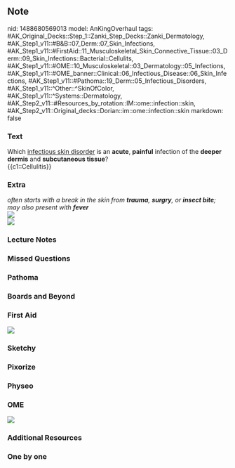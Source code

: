 ## Note
nid: 1488680569013
model: AnKingOverhaul
tags: #AK_Original_Decks::Step_1::Zanki_Step_Decks::Zanki_Dermatology, #AK_Step1_v11::#B&B::07_Derm::07_Skin_Infections, #AK_Step1_v11::#FirstAid::11_Musculoskeletal_Skin_Connective_Tissue::03_Derm::09_Skin_Infections::Bacterial::Cellulits, #AK_Step1_v11::#OME::10_Musculoskeletal::03_Dermatology::05_Infections, #AK_Step1_v11::#OME_banner::Clinical::06_Infectious_Disease::06_Skin_Infections, #AK_Step1_v11::#Pathoma::19_Derm::05_Infectious_Disorders, #AK_Step1_v11::^Other::^SkinOfColor, #AK_Step1_v11::^Systems::Dermatology, #AK_Step2_v11::#Resources_by_rotation::IM::ome::infection::skin, #AK_Step2_v11::Original_decks::Dorian::im::ome::infection::skin
markdown: false

### Text
<div>
  Which <u>infectious skin disorder</u> is an <b>acute</b>,
  <b>painful</b> infection of the <b>deeper dermis</b> and
  <b>subcutaneous tissue</b>?
</div>
<div>
  {{c1::Cellulitis}}
</div>

### Extra
<div>
  <i>often starts with a break in the skin from</i> <b style=
  "font-style: italic;">trauma</b><i>,</i> <b style=
  "font-style: italic;">surgry</b><i>, or</i> <b style=
  "font-style: italic;">insect bite</b><i>; may also present
  with</i> <b style="font-style: italic;">fever</b>
</div>
<div>
  <i><img src="paste-634216345764055.jpg"></i>
</div><img src=
"paste-893fab1c87e7d15e729c4afbd202a34c452b3c9d.png">

### Lecture Notes


### Missed Questions


### Pathoma


### Boards and Beyond


### First Aid
<img src="tmpftdbxL.png">

### Sketchy


### Pixorize


### Physeo


### OME
<div class="ome-widget">
  <a href=
  "https://onlinemeded.org/spa/infectious-disease/skin-infections/acquire?ref=anki">
  <img src="_OME_AnkiFlashcards_Lesson_5.png"></a>
</div>

### Additional Resources


### One by one


